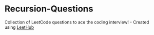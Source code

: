# Recursion-Questions
Collection of LeetCode questions to ace the coding interview! - Created using [LeetHub](https://github.com/QasimWani/LeetHub)
